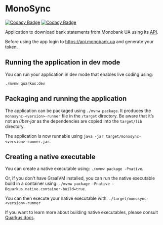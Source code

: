 # MonoSync

[![Codacy Badge](https://app.codacy.com/project/badge/Grade/c36ff84d04734c02878d1bc25165b089)](https://www.codacy.com/gh/yuriytkach/monosync/dashboard?utm_source=github.com&amp;utm_medium=referral&amp;utm_content=yuriytkach/monosync&amp;utm_campaign=Badge_Grade) [![Codacy Badge](https://app.codacy.com/project/badge/Coverage/c36ff84d04734c02878d1bc25165b089)](https://www.codacy.com/gh/yuriytkach/monosync/dashboard?utm_source=github.com&utm_medium=referral&utm_content=yuriytkach/monosync&utm_campaign=Badge_Coverage)

Application to download bank statements from Monobank UA using its [API](https://api.monobank.ua).

Before using the app login to https://api.monobank.ua and generate your token.

## Running the application in dev mode

You can run your application in dev mode that enables live coding using:
```
./mvnw quarkus:dev
```

## Packaging and running the application

The application can be packaged using `./mvnw package`.
It produces the `monosync-<version>-runner` file in the `/target` directory.
Be aware that it’s not an _über-jar_ as the dependencies are copied into the `target/lib` directory.

The application is now runnable using `java -jar target/monosync-<version>-runner.jar`.

## Creating a native executable

You can create a native executable using: `./mvnw package -Pnative`.

Or, if you don't have GraalVM installed, you can run the native executable build in a container using: 
`./mvnw package -Pnative -Dquarkus.native.container-build=true`.

You can then execute your native executable with: `./target/monosync-<version>-runner`

If you want to learn more about building native executables, please consult 
[Quarkus docs](https://quarkus.io/guides/building-native-image).
